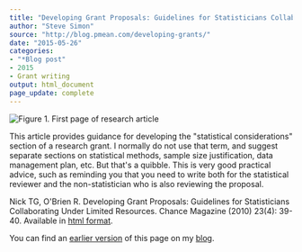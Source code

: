 ```yaml
---
title: "Developing Grant Proposals: Guidelines for Statisticians Collaborating Under Limited Resources"
author: "Steve Simon"
source: "http://blog.pmean.com/developing-grants/"
date: "2015-05-26"
categories:
- "*Blog post"
- 2015
- Grant writing
output: html_document
page_update: complete
---
```


![Figure 1. First page of research article](http://www.pmean.com/new-images/15/developing-grants01.png)

<div class="notes">

This article provides guidance for developing the "statistical considerations" section of a research grant. I normally do not use that term, and suggest separate sections on statistical methods, sample size justification, data management plan, etc. But that's a quibble. This is very good practical advice, such as reminding you that you need to write both for the statistical reviewer and the non-statistician who is also reviewing the proposal.

Nick TG, O'Brien R. Developing Grant Proposals: Guidelines for Statisticians Collaborating Under Limited Resources. Chance Magazine (2010) 23(4): 39-40. Available in [html format][nic1].

You can find an [earlier version][sim1] of this page on my [blog][sim2].

[sim1]: http://blog.pmean.com/developing-grants/
[sim2]: http://blog.pmean.com

[nic1]: https://s3.amazonaws.com/OBrienRG.biblio/Nick10Developing+Grant+Proposals+Guidelines+for+Statisticians.pdf




